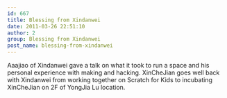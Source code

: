 ```yaml
---
id: 667
title: Blessing from Xindanwei
date: 2011-03-26 22:51:10
author: 2
group: Blessing from Xindanwei
post_name: blessing-from-xindanwei
---
```


Aaajiao of Xindanwei gave a talk on what it took to run a space and his personal experience with making and hacking. XinCheJian goes well back with Xindanwei from working together on Scratch for Kids to incubating XinCheJian on 2F of YongJia Lu location.